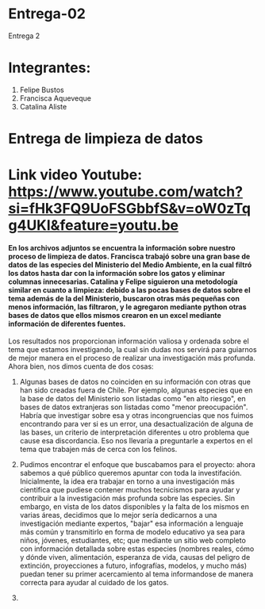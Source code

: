 # Entrega-02
Entrega 2

# Integrantes: 
1. Felipe Bustos
2. Francisca Aqueveque
3. Catalina Aliste

# Entrega de limpieza de datos

# Link video Youtube: https://www.youtube.com/watch?si=fHk3FQ9UoFSGbbfS&v=oW0zTqg4UKI&feature=youtu.be

#### En los archivos adjuntos se encuentra la información sobre nuestro proceso de limpieza de datos. Francisca trabajó sobre una gran base de datos de las especies del Ministerio del Medio Ambiente, en la cual filtró los datos hasta dar con la información sobre los gatos y eliminar columnas innecesarias. Catalina y Felipe siguieron una metodología similar en cuanto a limpieza: debido a las pocas bases de datos sobre el tema además de la del Ministerio, buscaron otras más pequeñas con menos información, las filtraron, y le agregaron mediante python otras bases de datos que ellos mismos crearon en un excel mediante información de diferentes fuentes.

Los resultados nos proporcionan información valiosa y ordenada sobre el tema que estamos investigando, la cual sin dudas nos servirá para guiarnos de mejor manera en el proceso de realizar una investigación más profunda. Ahora bien, nos dimos cuenta de dos cosas: 

1. Algunas bases de datos no coinciden en su información con otras que han sido creadas fuera de Chile. Por ejemplo, algunas especies que en la base de datos del Ministerio son listadas como "en alto riesgo", en bases de datos extranjeras son listadas como "menor preocupación". Habría que investigar sobre esa y otras incongruencias que nos fuimos encontrando para ver si es un error, una desactualización de alguna de las bases, un criterio de interpretación diferentes u otro problema que cause esa discordancia. Eso nos llevaría a preguntarle a expertos en el tema que trabajen más de cerca con los felinos.

2. Pudimos encontrar el enfoque que buscabamos para el proyecto: ahora sabemos a qué público queremos apuntar con toda la investifación. Inicialmente, la idea era trabajar en torno a una investigación más cientifica que pudiese contener muchos tecnicismos para ayudar y contribuir a la investigación más profunda sobre las especies. Sin embargo, en vista de los datos disponibles y la falta de los mismos en varias áreas, decidimos que lo mejor sería dedicarnos a una investigación mediante expertos, "bajar" esa información a lenguaje más común y transmitirlo en forma de modelo educativo ya sea para niños, jóvenes, estudiantes, etc; que mediante un sitio web completo con información detallada sobre estas especies (nombres reales, cómo y dónde viven, alimentación, esperanza de vida, causas del peligro de extinción, proyecciones a futuro, infografías, modelos, y mucho más) puedan tener su primer acercamiento al tema informandose de manera correcta para ayudar al cuidado de los gatos.
3. 

